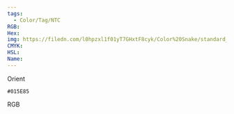 ```yaml
---
tags:
  - Color/Tag/NTC
RGB:
Hex:
img: https://filedn.com/l0hpzxl1f01yT7GHxtF8cyk/Color%20Snake/standard_csv_to_svg/%23/015E85.svg
CMYK:
HSL:
Name:
---
```

Orient
```palette
#015E85
```
RGB
